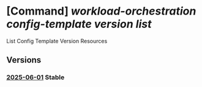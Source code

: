 # [Command] _workload-orchestration config-template version list_

List Config Template Version Resources

## Versions

### [2025-06-01](/Resources/mgmt-plane/L3N1YnNjcmlwdGlvbnMve30vcmVzb3VyY2Vncm91cHMve30vcHJvdmlkZXJzL21pY3Jvc29mdC5lZGdlL2NvbmZpZ3RlbXBsYXRlcy97fS92ZXJzaW9ucw==/2025-06-01.xml) **Stable**

<!-- mgmt-plane /subscriptions/{}/resourcegroups/{}/providers/microsoft.edge/configtemplates/{}/versions 2025-06-01 -->
